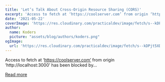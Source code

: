 ```yaml
---
title: 'Let’s Talk About Cross-Origin Resource Sharing (CORS)'
excerpt: 'Access to fetch at ‘https://coolserver.com’ from origin ‘http://localhost:3000’ has been blocked by...'
date: '2021-05-22'
coverImage: 'https://res.cloudinary.com/practicaldev/image/fetch/s--kDPjt5XD--/c_imagga_scale,f_auto,fl_progressive,h_420,q_auto,w_1000/https://dev-to-uploads.s3.amazonaws.com/uploads/articles/padkm9hul596rluke6cj.png'
author:
  name: Koders
  picture: "assets/blog/authors/koders.png"
ogImage:
  url: 'https://res.cloudinary.com/practicaldev/image/fetch/s--kDPjt5XD--/c_imagga_scale,f_auto,fl_progressive,h_420,q_auto,w_1000/https://dev-to-uploads.s3.amazonaws.com/uploads/articles/padkm9hul596rluke6cj.png'
---
```


Access to fetch at ‘https://coolserver.com’ from origin ‘http://localhost:3000’ has been blocked by...

[Read more](https://dev.to/chuckchoiboi/demystifying-cross-origin-resource-sharing-cors-4lpj)

